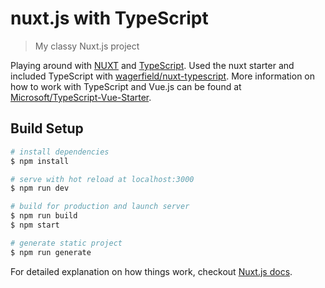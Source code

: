 # nuxt.js with TypeScript

> My classy Nuxt.js project

Playing around with [NUXT](https://nuxtjs.org/) and [TypeScript](https://www.typescriptlang.org/).
Used the nuxt starter and included TypeScript with [wagerfield/nuxt-typescript](https://github.com/wagerfield/nuxt-typescript).
More information on how to work with TypeScript and Vue.js can be found at [Microsoft/TypeScript-Vue-Starter](https://github.com/Microsoft/TypeScript-Vue-Starter).

## Build Setup

``` bash
# install dependencies
$ npm install

# serve with hot reload at localhost:3000
$ npm run dev

# build for production and launch server
$ npm run build
$ npm start

# generate static project
$ npm run generate
```

For detailed explanation on how things work, checkout [Nuxt.js docs](https://nuxtjs.org).
